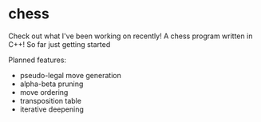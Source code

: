 # chess
Check out what I've been working on recently! A chess program written in C++! So far just getting started

Planned features:
 - pseudo-legal move generation
 - alpha-beta pruning
 - move ordering
 - transposition table
 - iterative deepening
